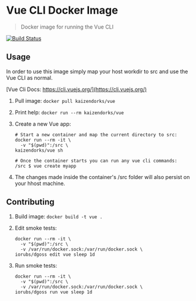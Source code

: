 # Vue CLI Docker Image

> Docker image for running the Vue CLI

[![Build Status](https://travis-ci.org/kaizendorks/vuecli-in-docker.svg?branch=master)](https://travis-ci.org/kaizendorks/vuecli-in-docker)

## Usage

In order to use this image simply map your host workdir to src and use the Vue CLI as normal.

[Vue Cli Docs: https://cli.vuejs.org/](https://cli.vuejs.org/)

1. Pull image: `docker pull kaizendorks/vue`
1. Print help: `docker run --rm kaizendorks/vue`
1. Create a new Vue app:

       # Start a new container and map the current directory to src:
       docker run --rm -it \
         -v "$(pwd)":/src \
       kaizendorks/vue sh

       # Once the container starts you can run any vue cli commands:
       /src $ vue create myapp

1. The changes made inside the container's /src folder will also persist on your hhost machine.

## Contributing

1. Build image: `docker build -t vue .`
1. Edit smoke tests:

       docker run --rm -it \
         -v "$(pwd)":/src \
         -v /var/run/docker.sock:/var/run/docker.sock \
       iorubs/dgoss edit vue sleep 1d

1. Run smoke tests:

       docker run --rm -it \
         -v "$(pwd)":/src \
         -v /var/run/docker.sock:/var/run/docker.sock \
       iorubs/dgoss run vue sleep 1d
